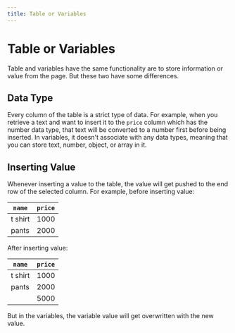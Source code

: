 ```yaml
---
title: Table or Variables
---
```


# Table or Variables

Table and variables have the same functionality are to store information or value from the page. But these two have some differences.

## Data Type
Every column of the table is a strict type of data. For example, when you retrieve a text and want to insert it to the `price` column which has the number data type, that text will be converted to a number first before being inserted. In variables, it doesn't associate with any data types, meaning that you can store text, number, object, or array in it.

## Inserting Value
Whenever inserting a value to the table, the value will get pushed to the end row of the selected column. For example, before inserting value:

| `name` | `price` |
| --- | --- |
| t shirt | 1000 |
| pants | 2000 |

After inserting value:

| `name` | `price` |
| --- | --- |
| t shirt | 1000 |
| pants | 2000 |
| | 5000 |

But in the variables, the variable value will get overwritten with the new value.